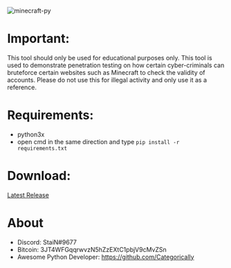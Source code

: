 ![minecraft-py](https://user-images.githubusercontent.com/62406629/124016150-9d9d4500-d9e5-11eb-9103-6e7210200291.png)


# Important:
This tool should only be used for educational purposes only. This tool is used to demonstrate penetration testing on how certain cyber-criminals can bruteforce certain websites such as Minecraft to check the validity of accounts. Please do not use this for illegal activity and only use it as a reference.

# Requirements:
- python3x
- open cmd in the same direction and type
``pip install -r requirements.txt``

# Download:
[Latest Release](https://github.com/Stainpy/Minecraft-Py/releases/download/Minecraft-Py-v3.5/Minecraft-Py-v3.5.exe)

# About
- Discord: StaiN#9677
- Bitcoin: 3JT4WFGqqrwvzN5hZzEXtC1pbjV9cMvZSn
- Awesome Python Developer: https://github.com/Categorically
